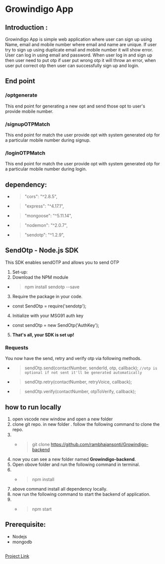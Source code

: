# Growindigo App

## Introduction :

Growindigo App is simple web application where user can sign up using Name, email and mobile number where email and name are unique. If user try to sign up using duplicate email and mobile number it will show error. User can log in using email and password. When user log in and sign up then user need to put otp if user put wrong otp it will throw an error, when user put correct otp then user can successfully sign up and login.

## End point

### /optgenerate

This end point for generating a new opt and send those opt to user's provide mobile number.

### /signupOTPMatch

This end point for match the user provide opt with system generated otp for a particular mobile number during signup.

### /loginOTPMatch

This end point for match the user provide opt with system generated otp for a particular mobile number during login.

## dependency:

-  > "cors": "^2.8.5",
-  > "express": "^4.17.1",
-  > "mongoose": "^5.11.14",
-  > "nodemon": "^2.0.7",
-  > "sendotp": "^1.2.9",

## SendOtp - Node.js SDK

This SDK enables sendOTP and allows you to send OTP

1. Set-up:
2. Download the NPM module

-  > npm install sendotp --save

3. Require the package in your code.

-  const SendOtp = require('sendotp');

4. Initialize with your MSG91 auth key

-  const sendOtp = new SendOtp('AuthKey');

5. **That's all, your SDK is set up!**

### Requests

You now have the send, retry and verify otp via following methods.

-  > sendOtp.send(contactNumber, senderId, otp, callback);
   > `//otp is optional if not sent it'll be generated automatically`
-  > sendOtp.retry(contactNumber, retryVoice, callback);
-  > sendOtp.verify(contactNumber, otpToVerify, callback);

## how to run locally

1. open vscode new window and open a new folder
2. clone git repo. in new folder . follow the following command to clone the repo.
3. -  > git clone https://github.com/rambhajansonti/Growindigo-backend
4. now you can see a new folder named **Growindigo-backend**.
5. Open obove folder and run the following command in terminal.
6. -  > npm install
7. above command install all dependency locally.
8. now run the following command to start the backend of application.
9. -  > npm start

## Prerequisite:

-  Nodejs
-  mongodb

##

[Project Link](https://github.com/rambhajansonti/Growindigo-backend)
